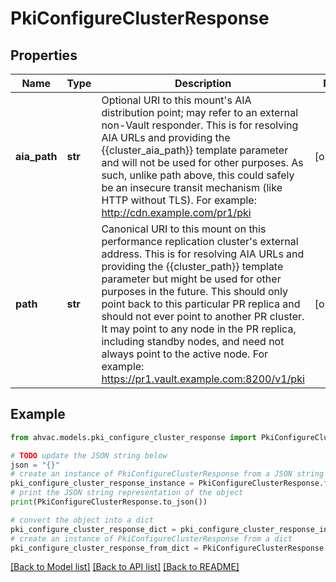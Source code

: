 # PkiConfigureClusterResponse


## Properties

Name | Type | Description | Notes
------------ | ------------- | ------------- | -------------
**aia_path** | **str** | Optional URI to this mount&#39;s AIA distribution point; may refer to an external non-Vault responder. This is for resolving AIA URLs and providing the {{cluster_aia_path}} template parameter and will not be used for other purposes. As such, unlike path above, this could safely be an insecure transit mechanism (like HTTP without TLS). For example: http://cdn.example.com/pr1/pki | [optional] 
**path** | **str** | Canonical URI to this mount on this performance replication cluster&#39;s external address. This is for resolving AIA URLs and providing the {{cluster_path}} template parameter but might be used for other purposes in the future. This should only point back to this particular PR replica and should not ever point to another PR cluster. It may point to any node in the PR replica, including standby nodes, and need not always point to the active node. For example: https://pr1.vault.example.com:8200/v1/pki | [optional] 

## Example

```python
from ahvac.models.pki_configure_cluster_response import PkiConfigureClusterResponse

# TODO update the JSON string below
json = "{}"
# create an instance of PkiConfigureClusterResponse from a JSON string
pki_configure_cluster_response_instance = PkiConfigureClusterResponse.from_json(json)
# print the JSON string representation of the object
print(PkiConfigureClusterResponse.to_json())

# convert the object into a dict
pki_configure_cluster_response_dict = pki_configure_cluster_response_instance.to_dict()
# create an instance of PkiConfigureClusterResponse from a dict
pki_configure_cluster_response_from_dict = PkiConfigureClusterResponse.from_dict(pki_configure_cluster_response_dict)
```
[[Back to Model list]](../README.md#documentation-for-models) [[Back to API list]](../README.md#documentation-for-api-endpoints) [[Back to README]](../README.md)


